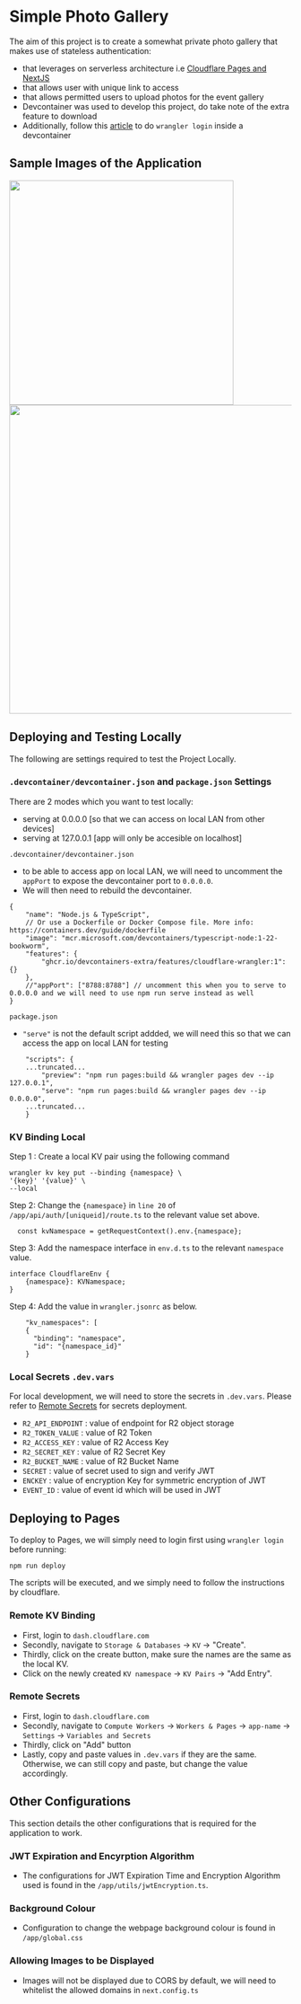 # Simple Photo Gallery
The aim of this project is to create a somewhat private photo gallery that makes use of stateless authentication: 
- that leverages on serverless architecture i.e [Cloudflare Pages and NextJS](https://developers.cloudflare.com/pages/framework-guides/nextjs/)
- that allows user with unique link to access
- that allows permitted users to upload photos for the event gallery
- Devcontainer was used to develop this project, do take note of the extra feature to download
- Additionally, follow this [article](https://zenn.dev/frog/articles/f77b80a0d78497) to do `wrangler login` inside a devcontainer

## Sample Images of the Application
<img src = https://github.com/user-attachments/assets/6ebd0e61-2aed-4fa0-aacb-724112c9dc5f width="400">
<img src = https://github.com/user-attachments/assets/bc335429-0249-4a84-a8ae-3c18bd03feaa height="550">
 

## Deploying and Testing Locally
The following are settings required to test the Project Locally.

### `.devcontainer/devcontainer.json` and `package.json` Settings
There are 2 modes which you want to test locally:
- serving at 0.0.0.0 [so that we can access on local LAN from other devices]
- serving at 127.0.0.1 [app will only be accesible on localhost]


`.devcontainer/devcontainer.json`
- to be able to access app on local LAN, we will need to uncomment the `appPort` to expose the devcontainer port to `0.0.0.0`.
- We will then need to rebuild the devcontainer.
```
{
	"name": "Node.js & TypeScript",
	// Or use a Dockerfile or Docker Compose file. More info: https://containers.dev/guide/dockerfile
	"image": "mcr.microsoft.com/devcontainers/typescript-node:1-22-bookworm",
	"features": {
		"ghcr.io/devcontainers-extra/features/cloudflare-wrangler:1": {}
	},
	//"appPort": ["8788:8788"] // uncomment this when you to serve to 0.0.0.0 and we will need to use npm run serve instead as well 
}
```


`package.json`
- `"serve"` is not the default script addded, we will need this so that we can access the app on local LAN for testing  
```
	"scripts": {
    ...truncated...
		"preview": "npm run pages:build && wrangler pages dev --ip 127.0.0.1",
		"serve": "npm run pages:build && wrangler pages dev --ip 0.0.0.0",
    ...truncated...
	}
```

### KV Binding Local
Step 1 : Create a local KV pair using the following command
```
wrangler kv key put --binding {namespace} \
'{key}' '{value}' \
--local
```

Step 2: Change the `{namespace}` in `line 20` of `/app/api/auth/[uniqueid]/route.ts` to the relevant value set above.
```
  const kvNamespace = getRequestContext().env.{namespace};
```

Step 3: Add the namespace interface in `env.d.ts` to the relevant `namespace` value. 
```
interface CloudflareEnv {
    {namespace}: KVNamespace;
}
```

Step 4: Add the value in `wrangler.jsonrc` as below.  
```
	"kv_namespaces": [
    {
      "binding": "namespace",
      "id": "{namespace_id}"
    }
```


### Local Secrets `.dev.vars` 
For local development, we will need to store the secrets in `.dev.vars`. Please refer to [Remote Secrets](#remote-secrets) for secrets deployment.

- `R2_API_ENDPOINT` : value of endpoint for R2 object storage 
- `R2_TOKEN_VALUE` : value of R2 Token
- `R2_ACCESS_KEY` : value of R2 Access Key
- `R2_SECRET_KEY` : value of R2 Secret Key
- `R2_BUCKET_NAME` : value of R2 Bucket Name 
- `SECRET` : value of secret used to sign and verify JWT
- `ENCKEY` : value of encryption Key for symmetric encryption of JWT 
- `EVENT_ID` : value of event id which will be used in JWT

## Deploying to Pages
To deploy to Pages, we will simply need to login first using `wrangler login` before running: 

```
npm run deploy
```

The scripts will be executed, and we simply need to follow the instructions by cloudflare.

### Remote KV Binding
- First, login to `dash.cloudflare.com`
- Secondly, navigate to `Storage & Databases` -> `KV` -> "Create".
- Thirdly, click on the create button, make sure the names are the same as the local KV.
- Click on the newly created `KV namespace` -> `KV Pairs` -> "Add Entry". 

### Remote Secrets
- First, login to `dash.cloudflare.com`
- Secondly, navigate to `Compute Workers` -> `Workers & Pages` -> `app-name` -> `Settings` -> `Variables and Secrets`
- Thirdly, click on "Add" button 
- Lastly, copy and paste values in `.dev.vars` if they are the same. Otherwise, we can still copy and paste, but change the value accordingly.

## Other Configurations
This section details the other configurations that is required for the application to work.

### JWT Expiration and Encyrption Algorithm
- The configurations for JWT Expiration Time and Encryption Algorithm used is found in the `/app/utils/jwtEncryption.ts`.

### Background Colour
- Configuration to change the webpage background colour is found in `/app/global.css`

### Allowing Images to be Displayed
- Images will not be displayed due to CORS by default, we will need to whitelist the allowed domains in `next.config.ts`
